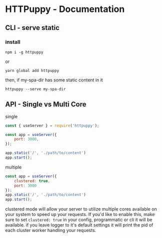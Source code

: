 # HTTPuppy - Documentation


## CLI - serve static

### install

```
npm i -g httpuppy
```

or

```
yarn global add httpuppy
```

then, if my-spa-dir has some static content in it

```
httpuppy --serve my-spa-dir
```


## API - Single vs Multi Core

single
```js
const { useServer } = require('httpuppy');

const app = useServer({
	port: 3000,
});

app.static('/', './path/to/content')
app.start();
```

multiple
```js
const app = useServer({
	clustered: true,
	port: 3000
});
app.static('/', './path/to/content')
app.start();
```
clustered mode will allow your server to utilize multiple cores available on your system to speed up your requests. If you'd like to enable this, make sure to set `clustered: true` in your config, programmatic or cli it will be available. if you leave logger to it's default settings it will print the pid of each cluster worker handling your requests.
